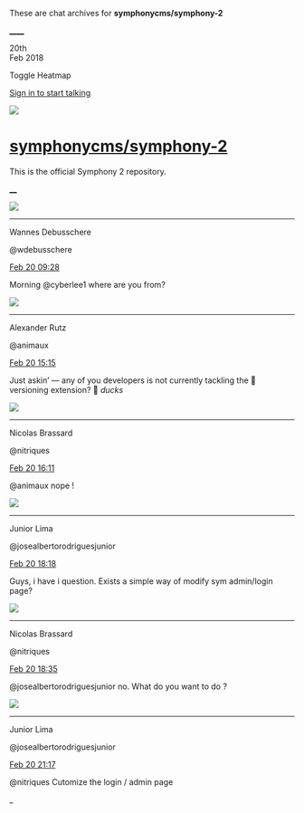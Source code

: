 These are chat archives for **symphonycms/symphony-2**

[__](/symphonycms/symphony-2/archives/2018/02/21)[__](/symphonycms/symphony-2/archives/2018/02/19)

20th  
Feb 2018

Toggle Heatmap

[Sign in to start talking](/login?action=login&button=archive-login)

![](https://avatars-02.gitter.im/group/iv/3/57542c45c43b8c601977197e?s=48)

#  [symphonycms/symphony-2](/symphonycms/symphony-2)

This is the official Symphony 2 repository.

[ __](/orgs/symphonycms/rooms "More symphonycms rooms")

![](https://avatars1.githubusercontent.com/u/4136426?v=4&s=30)

____

Wannes Debusschere

@wdebusschere

[Feb 20
09:28](https://gitter.im/symphonycms/symphony-2?at=5a8bea350202dc012e5caaca)

Morning @cyberlee1 where are you from?

![](https://avatars2.githubusercontent.com/u/446874?v=4&s=30)

____

Alexander Rutz

@animaux

[Feb 20
15:15](https://gitter.im/symphonycms/symphony-2?at=5a8c3ba5e4ff28713aa24077)

Just askin’ — any of you developers is not currently tackling the 🎉
versioning extension? 🎊 *ducks*

![](https://avatars1.githubusercontent.com/u/771169?v=4&s=30)

____

Nicolas Brassard

@nitriques

[Feb 20
16:11](https://gitter.im/symphonycms/symphony-2?at=5a8c48b6e4ff28713aa2a48c)

@animaux nope !

![](https://avatars2.githubusercontent.com/u/8875485?v=4&s=30)

____

Junior Lima

@josealbertorodriguesjunior

[Feb 20
18:18](https://gitter.im/symphonycms/symphony-2?at=5a8c667c8f1c77ef3a31ca6d)

Guys, i have i question. Exists a simple way of modify sym admin/login page?

![](https://avatars1.githubusercontent.com/u/771169?v=4&s=30)

____

Nicolas Brassard

@nitriques

[Feb 20
18:35](https://gitter.im/symphonycms/symphony-2?at=5a8c6a66e4ff28713aa3925b)

@josealbertorodriguesjunior no. What do you want to do ?

![](https://avatars2.githubusercontent.com/u/8875485?v=4&s=30)

____

Junior Lima

@josealbertorodriguesjunior

[Feb 20
21:17](https://gitter.im/symphonycms/symphony-2?at=5a8c90676f8b4b99469da18e)

@nitriques Cutomize the login / admin page

_

